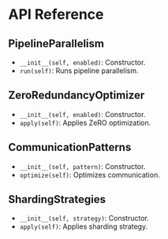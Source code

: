 # API Reference

## PipelineParallelism
- `__init__(self, enabled)`: Constructor.
- `run(self)`: Runs pipeline parallelism.

## ZeroRedundancyOptimizer
- `__init__(self, enabled)`: Constructor.
- `apply(self)`: Applies ZeRO optimization.

## CommunicationPatterns
- `__init__(self, pattern)`: Constructor.
- `optimize(self)`: Optimizes communication.

## ShardingStrategies
- `__init__(self, strategy)`: Constructor.
- `apply(self)`: Applies sharding strategy.